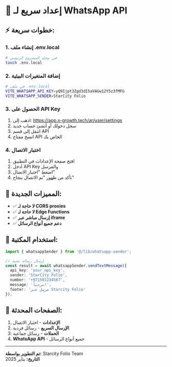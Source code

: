 # 🚀 إعداد سريع لـ WhatsApp API

## ⚡ **خطوات سريعة:**

### **1. إنشاء ملف .env.local**
```bash
# في مجلد المشروع الرئيسي
touch .env.local
```

### **2. إضافة المتغيرات البيئية**
```bash
# في ملف .env.local
VITE_WHATSAPP_API_KEY=yQ9Ijpt3Zgd3dI5aVAGw12Y5z3fMFG
VITE_WHATSAPP_SENDER=StarCity Folio
```

### **3. الحصول على API Key**
1. اذهب إلى: https://app.x-growth.tech/ar/user/settings
2. سجل دخولك أو أنشئ حساب جديد
3. انتقل إلى قسم API
4. انسخ مفتاح API الخاص بك

### **4. اختبار الاتصال**
1. افتح صفحة الإعدادات في التطبيق
2. أدخل API Key والمرسل
3. اضغط "اختبار الاتصال"
4. تأكد من ظهور "تم الاتصال بنجاح"

## 🎯 **المميزات الجديدة:**
- ✅ **لا حاجة لـ CORS proxies**
- ✅ **لا حاجة لـ Edge Functions**
- ✅ **إرسال مباشر عبر iframe**
- ✅ **دعم جميع أنواع الرسائل**

## 🔧 **استخدام المكتبة:**
```typescript
import { whatsappSender } from '@/lib/whatsapp-sender';

// إرسال رسالة نصية
const result = await whatsappSender.sendTextMessage({
  api_key: 'your_api_key',
  sender: 'StarCity Folio',
  number: '+971501234567',
  message: 'مرحباً!',
  footer: 'مرسل عبر Starcity Folio'
});
```

## 📱 **الصفحات المحدثة:**
1. **الإعدادات** - اختبار الاتصال
2. **الإرسال السريع** - رسائل فردية
3. **الحملات** - رسائل جماعية
4. **WhatsApp API** - جميع أنواع الرسائل

---

**تم التطوير بواسطة:** Starcity Folio Team  
**التاريخ:** يناير 2025

